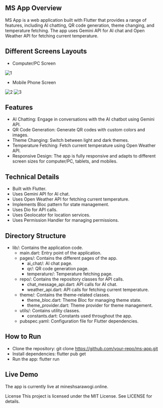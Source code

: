 ## MS App Overview
MS App is a web application built with Flutter that provides a range of features, including AI chatting, QR code generation, theme changing, and temperature fetching. The app uses Gemini API for AI chat and Open Weather API for fetching current temperature.

## Different Screens Layouts
- Computer/PC Screen

![1](https://github.com/minesh2908/AI-App/assets/54062823/2e876515-d314-4f35-bcf6-6ddc57b42403)

- Mobile Phone Screen

![2](https://github.com/minesh2908/AI-App/assets/54062823/56bab26c-54ec-4715-9c55-56848739b9e8)
![3](https://github.com/minesh2908/AI-App/assets/54062823/7c5947dd-ed0d-49f4-965e-4a779c6e1e3f)



## Features

- AI Chatting: Engage in conversations with the AI chatbot using Gemini API.
- QR Code Generation: Generate QR codes with custom colors and images.
- Theme Changing: Switch between light and dark themes.
- Temperature Fetching: Fetch current temperature using Open Weather API.
- Responsive Design: The app is fully responsive and adapts to different screen sizes for computer/PC, tablets, and mobiles.


## Technical Details
- Built with Flutter.
- Uses Gemini API for AI chat.
- Uses Open Weather API for fetching current temperature.
- Implements Bloc pattern for state management.
- Uses Dio for API calls.
- Uses Geolocator for location services.
- Uses Permission Handler for managing permissions.

## Directory Structure

- lib/: Contains the application code.
  - main.dart: Entry point of the application.
  - pages/: Contains the different pages of the app.
    - ai_chat/: AI chat page.
    - qr/: QR code generation page.
    - temperature/: Temperature fetching page.
  - repo/: Contains the repository classes for API calls.
    - chat_message_api.dart: API calls for AI chat.
    - weather_api.dart: API calls for fetching current temperature.
  - theme/: Contains the theme-related classes.
    - theme_bloc.dart: Theme Bloc for managing theme state.
    - theme_provider.dart: Theme provider for theme management.
  - utils/: Contains utility classes.
    - constants.dart: Constants used throughout the app.
  - pubspec.yaml: Configuration file for Flutter dependencies.

## How to Run
- Clone the repository: git clone https://github.com/your-repo/ms-app.git
- Install dependencies: flutter pub get
- Run the app: flutter run

## Live Demo
The app is currently live at mineshsarawogi.online.

License
This project is licensed under the MIT License. See LICENSE for details.

